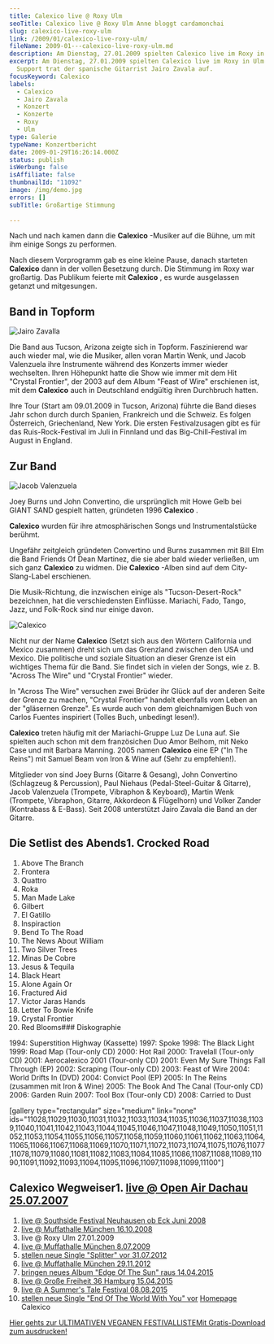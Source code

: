 ```yaml
---
title: Calexico live @ Roxy Ulm
seoTitle: Calexico live @ Roxy Ulm Anne bloggt cardamonchai
slug: calexico-live-roxy-ulm
link: /2009/01/calexico-live-roxy-ulm/
fileName: 2009-01---calexico-live-roxy-ulm.md
description: Am Dienstag, 27.01.2009 spielten Calexico live im Roxy in Ulm.
excerpt: Am Dienstag, 27.01.2009 spielten Calexico live im Roxy in Ulm. Als
  Support trat der spanische Gitarrist Jairo Zavala auf.
focusKeyword: Calexico
labels:
  - Calexico
  - Jairo Zavala
  - Konzert
  - Konzerte
  - Roxy
  - Ulm
type: Galerie
typeName: Konzertbericht
date: 2009-01-29T16:26:14.000Z
status: publish
isWerbung: false
isAffiliate: false
thumbnailId: "11092"
image: /img/demo.jpg
errors: []
subTitle: Großartige Stimmung
  
---
```


Nach und nach kamen dann die **Calexico** -Musiker auf die Bühne, um mit ihm
einige Songs zu performen.

Nach diesem Vorprogramm gab es eine kleine Pause, danach starteten **Calexico**
dann in der vollen Besetzung durch. Die Stimmung im Roxy war großartig. Das
Publikum feierte mit **Calexico** , es wurde ausgelassen getanzt und
mitgesungen.

## Band in Topform

![Jairo Zavalla](http://cardamonchai.com/wp-content/uploads/2009/01/IMG_1492-640x427.jpg)

Die Band aus Tucson, Arizona zeigte sich in Topform. Faszinierend war auch
wieder mal, wie die Musiker, allen voran Martin Wenk, und Jacob Valenzuela ihre
Instrumente während des Konzerts immer wieder wechselten. Ihren Höhepunkt hatte
die Show wie immer mit dem Hit "Crystal Frontier", der 2003 auf dem Album "Feast
of Wire" erschienen ist, mit dem **Calexico** auch in Deutschland endgültig
ihren Durchbruch hatten.

Ihre Tour (Start am 09.01.2009 in Tucson, Arizona) führte die Band dieses Jahr
schon durch durch Spanien, Frankreich und die Schweiz. Es folgen Österreich,
Griechenland, New York. Die ersten Festivalzusagen gibt es für das
Ruis-Rock-Festival im Juli in Finnland und das Big-Chill-Festival im August in
England.

## Zur Band

![Jacob Valenzuela](http://cardamonchai.com/wp-content/uploads/2009/01/IMG_1484-640x427.jpg "Jacob Valenzuela")

Joey Burns und John Convertino, die ursprünglich mit Howe Gelb bei GIANT SAND
gespielt hatten, gründeten 1996 **Calexico** .

**Calexico** wurden für ihre atmosphärischen Songs und Instrumentalstücke
berühmt.

Ungefähr zeitgleich gründeten Convertino und Burns zusammen mit Bill Elm die
Band Friends Of Dean Martinez, die sie aber bald wieder verließen, um sich ganz
**Calexico** zu widmen. Die **Calexico** -Alben sind auf dem City-Slang-Label
erschienen.

Die Musik-Richtung, die inzwischen einige als "Tucson-Desert-Rock" bezeichnen,
hat die verschiedensten Einflüsse. Mariachi, Fado, Tango, Jazz, und Folk-Rock
sind nur einige davon.

![Calexico](http://cardamonchai.com/wp-content/uploads/2009/01/IMG_1680-640x427.jpg)

Nicht nur der Name **Calexico** (Setzt sich aus den Wörtern California und
Mexico zusammen) dreht sich um das Grenzland zwischen den USA und Mexico. Die
politische und soziale Situation an dieser Grenze ist ein wichtiges Thema für
die Band. Sie findet sich in vielen der Songs, wie z. B. "Across The Wire" und
"Crystal Frontier" wieder.

In "Across The Wire" versuchen zwei Brüder ihr Glück auf der anderen Seite der
Grenze zu machen, "Crystal Frontier" handelt ebenfalls vom Leben an der
"gläsernen Grenze". Es wurde auch von dem gleichnamigen Buch von Carlos Fuentes
inspiriert (Tolles Buch, unbedingt lesen!).

**Calexico** treten häufig mit der Mariachi-Gruppe Luz De Luna auf. Sie spielten
auch schon mit dem französichen Duo Amor Belhom, mit Neko Case und mit Barbara
Manning. 2005 namen **Calexico** eine EP ("In The Reins") mit Samuel Beam von
Iron &amp; Wine auf (Sehr zu empfehlen!).

Mitglieder von sind Joey Burns (Gitarre &amp; Gesang), John Convertino
(Schlagzeug &amp; Percussion), Paul Niehaus (Pedal-Steel-Guitar &amp; Gitarre),
Jacob Valenzuela (Trompete, Vibraphon &amp; Keyboard), Martin Wenk (Trompete,
Vibraphon, Gitarre, Akkordeon &amp; Flügelhorn) und Volker Zander (Kontrabass
&amp; E-Bass). Seit 2008 unterstützt Jairo Zavala die Band an der Gitarre.

## Die Setlist des Abends1. Crocked Road

1.  Above The Branch
1.  Frontera
1.  Quattro
1.  Roka
1.  Man Made Lake
1.  Gilbert
1.  El Gatillo
1.  Inspiraction
1.  Bend To The Road
1.  The News About William
1.  Two Silver Trees
1.  Minas De Cobre
1.  Jesus &amp; Tequila
1.  Black Heart
1.  Alone Again Or
1.  Fractured Aid
1.  Victor Jaras Hands
1.  Letter To Bowie Knife
1.  Crystal Frontier
1.  Red Blooms### Diskographie

1994: Superstition Highway (Kassette) 1997: Spoke 1998: The Black Light 1999:
Road Map (Tour-only CD) 2000: Hot Rail 2000: Travelall (Tour-only CD) 2001:
Aerocalexico 2001 (Tour-only CD) 2001: Even My Sure Things Fall Through (EP)
2002: Scraping (Tour-only CD) 2003: Feast of Wire 2004: World Drifts In (DVD)
2004: Convict Pool (EP) 2005: In The Reins (zusammen mit Iron &amp; Wine) 2005:
The Book And The Canal (Tour-only CD) 2006: Garden Ruin 2007: Tool Box
(Tour-only CD) 2008: Carried to Dust

[gallery type="rectangular" size="medium" link="none"
ids="11028,11029,11030,11031,11032,11033,11034,11035,11036,11037,11038,11039,11040,11041,11042,11043,11044,11045,11046,11047,11048,11049,11050,11051,11052,11053,11054,11055,11056,11057,11058,11059,11060,11061,11062,11063,11064,11065,11066,11067,11068,11069,11070,11071,11072,11073,11074,11075,11076,11077,11078,11079,11080,11081,11082,11083,11084,11085,11086,11087,11088,11089,11090,11091,11092,11093,11094,11095,11096,11097,11098,11099,11100"]

## Calexico Wegweiser1. [live @ Open Air Dachau 25.07.2007](/2015/04/calexico-live-open-air-dachau-25-07-2007/)

1.  [live @ Southside Festival Neuhausen ob Eck Juni 2008](/2015/04/calexico-live-southside-festival-2008/)
1.  [live @ Muffathalle München 16.10.2008](/2015/04/calexico-live-muffathalle-muenchen-16-10-2008/)
1.  live @ Roxy Ulm 27.01.2009
1.  [live @ Muffathalle München 8.07.2009](/2009/07/calexico-live-muffathalle-munchen/)
1.  [stellen neue Single "Splitter" vor 31.07.2012](/2012/07/calexico-stellen-neue-singe-splitter-vor/)
1.  [live @ Muffathalle München 29.11.2012](/2012/12/calexico-live-muffathalle-munchen-29-11-2012/)
1.  [bringen neues Album "Edge Of The Sun" raus 14.04.2015](/2015/04/calexico-edge-of-the-sun-ist-da/)
1.  [live @ Große Freiheit 36 Hamburg 15.04.2015](/2015/04/calexico-live-grosse-freiheit-36-15-04-2015/)
1.  [live @ A Summer's Tale Festival 08.08.2015](/2015/08/calexico-live-a-summers-tale-festival-2015/)
1.  [stellen neue Single "End Of The World With You" vor](/2017/10/calexico-the-thread-that-keeps-us/)
    [Homepage](http://www.casadecalexico.com) Calexico

[Hier gehts zur ULTIMATIVEN VEGANEN FESTIVALLISTEMit Gratis-Download zum ausdrucken!](/2015/03/die-ultimative-vegane-festivalliste)

  